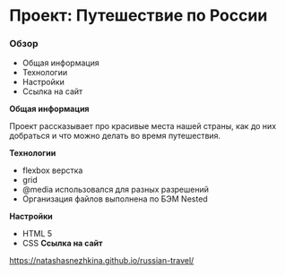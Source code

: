 # Проект: Путешествие по России

### Обзор
* Общая информация
* Технологии
* Настройки
* Ссылка на сайт

**Общая информация**

Проект рассказывает про красивые места нашей страны, как до них добраться и что можно делать во время путешествия.

**Технологии**
* flexbox верстка
* grid
* @media использовался для разных разрешений
* Организация файлов выполнена по БЭМ Nested

**Настройки**
* HTML 5
* CSS
**Ссылка на сайт** 

https://natashasnezhkina.github.io/russian-travel/
